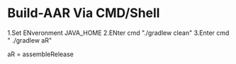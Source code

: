 # Build-AAR Via CMD/Shell

1.Set ENveronment JAVA_HOME
2.ENter cmd "./gradlew clean"
3.Enter cmd " ./gradlew aR"

aR = assembleRelease
